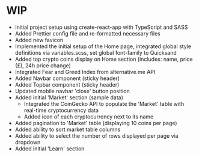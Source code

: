 # WIP

- Initial project setup using create-react-app with TypeScript and SASS
- Added Prettier config file and re-formatted necessary files
- Added new favicon
- Implemented the initial setup of the Home page, integrated global style definitions via variables.scss, set global font-family to Quicksand
- Added top crypto coins display on Home section (includes: name, price (£), 24h price change)
- Integrated Fear and Greed Index from alternative.me API
- Added Navbar component (sticky header)
- Added Topbar component (sticky header)
- Updated mobile navbar 'close' button position
- Added initial 'Market' section (sample data)
  - Integrated the CoinGecko API to populate the 'Market' table with real-time cryptocurrency data
  - Added icon of each cryptocurrency next to its name
- Added pagination to 'Market' table (displaying 10 coins per page)
- Added ability to sort market table columns
- Added ability to select the number of rows displayed per page via dropdown
- Added initial 'Learn' section
